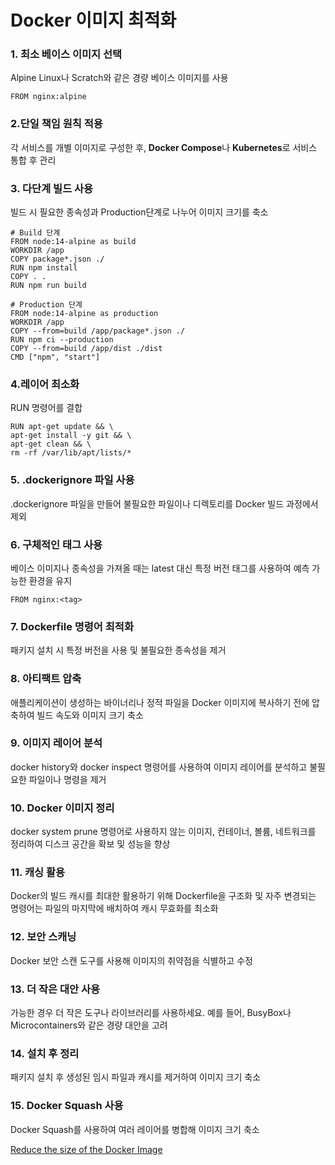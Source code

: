 # Docker 이미지 최적화

### 1. 최소 베이스 이미지 선택
Alpine Linux나 Scratch와 같은 경량 베이스 이미지를 사용
```
FROM nginx:alpine
```
### 2.단일 책임 원칙 적용
각 서비스를 개별 이미지로 구성한 후, **Docker Compose**나 **Kubernetes**로 서비스 통합 후 관리
### 3. 다단계 빌드 사용
빌드 시 필요한 종속성과 Production단계로 나누어 이미지 크기를 축소
```
# Build 단계
FROM node:14-alpine as build
WORKDIR /app
COPY package*.json ./
RUN npm install
COPY . .
RUN npm run build

# Production 단계
FROM node:14-alpine as production
WORKDIR /app
COPY --from=build /app/package*.json ./
RUN npm ci --production
COPY --from=build /app/dist ./dist
CMD ["npm", "start"]
```
### 4.레이어 최소화
RUN 명령어를 결합
```
RUN apt-get update && \
apt-get install -y git && \
apt-get clean && \
rm -rf /var/lib/apt/lists/*
```
### 5. .dockerignore 파일 사용
.dockerignore 파일을 만들어 불필요한 파일이나 디렉토리를 Docker 빌드 과정에서 제외
### 6. 구체적인 태그 사용
베이스 이미지나 종속성을 가져올 때는 latest 대신 특정 버전 태그를 사용하여 예측 가능한 환경을 유지
```
FROM nginx:<tag>
```
### 7. Dockerfile 명령어 최적화
패키지 설치 시 특정 버전을 사용 및 불필요한 종속성을 제거

### 8. 아티팩트 압축
애플리케이션이 생성하는 바이너리나 정적 파일을 Docker 이미지에 복사하기 전에 압축하여 빌드 속도와 이미지 크기 축소

### 9. 이미지 레이어 분석
docker history와 docker inspect 명령어를 사용하여 이미지 레이어를 분석하고 불필요한 파일이나 명령을 제거

### 10. Docker 이미지 정리
docker system prune 명령어로 사용하지 않는 이미지, 컨테이너, 볼륨, 네트워크를 정리하여 디스크 공간을 확보 및 성능을 향상

### 11. 캐싱 활용
Docker의 빌드 캐시를 최대한 활용하기 위해 Dockerfile을 구조화 및 자주 변경되는 명령어는 파일의 마지막에 배치하여 캐시 무효화를 최소화

### 12. 보안 스캐닝
Docker 보안 스캔 도구를 사용해 이미지의 취약점을 식별하고 수정

### 13. 더 작은 대안 사용
가능한 경우 더 작은 도구나 라이브러리를 사용하세요. 예를 들어, BusyBox나 Microcontainers와 같은 경량 대안을 고려

### 14. 설치 후 정리
패키지 설치 후 생성된 임시 파일과 캐시를 제거하여 이미지 크기 축소

### 15. Docker Squash 사용
Docker Squash를 사용하여 여러 레이어를 병합해 이미지 크기 축소

[Reduce the size of the Docker Image](https://overcast.blog/docker-image-optimization-tips-tricks-6a17f687162b)

